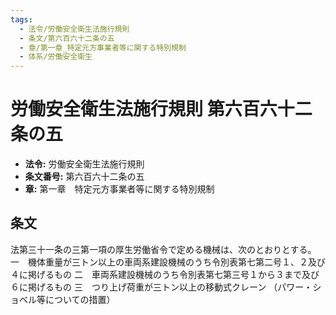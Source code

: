 ```yaml
---
tags:
  - 法令/労働安全衛生法施行規則
  - 条文/第六百六十二条の五
  - 章/第一章_特定元方事業者等に関する特別規制
  - 体系/労働安全衛生
---
```

# 労働安全衛生法施行規則 第六百六十二条の五

- **法令:** 労働安全衛生法施行規則
- **条文番号:** 第六百六十二条の五
- **章:** 第一章　特定元方事業者等に関する特別規制

## 条文
法第三十一条の三第一項の厚生労働省令で定める機械は、次のとおりとする。
一　機体重量が三トン以上の車両系建設機械のうち令別表第七第二号１、２及び４に掲げるもの
二　車両系建設機械のうち令別表第七第三号１から３まで及び６に掲げるもの
三　つり上げ荷重が三トン以上の移動式クレーン
（パワー・ショベル等についての措置）

